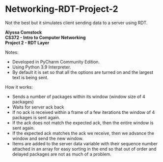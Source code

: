 # Networking-RDT-Project-2

Not the best but it simulates client sending data to a server using RDT.

<strong>Alyssa Comstock
<br/>
CS372 - Intro to Computer Networking
<br/>
Project 2 - RDT Layer</strong>
<br/>

Notes:
- Developed in PyCharm Community Edition.
- Using Python 3.9 Interpreter.
- By default it is set so that all the options are turned on and the largest text is being sent.

How it works:
- Sends a number of packages within its window (window size of 4 packages)
- Waits for server ack back
- If no ack is received within a frame of a few iterations the window of 4 packages is sent again.
- If the ack does not match the expected ack, then the entire window is sent again.
- If the expected ack matches the ack we receive, then we advance the window and send the new window.
- Items are added to the server data variable with their sequence number attached in an array for easy sorting in the end so that out of order and delayed packages are not as much of a problem.
